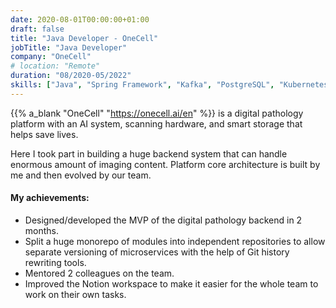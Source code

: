 ```yaml
---
date: 2020-08-01T00:00:00+01:00
draft: false
title: "Java Developer - OneCell"
jobTitle: "Java Developer"
company: "OneCell"
# location: "Remote"
duration: "08/2020-05/2022"
skills: ["Java", "Spring Framework", "Kafka", "PostgreSQL", "Kubernetes", "WebSocket", "Python"]
---
```


{{% a_blank "OneCell" "https://onecell.ai/en" %}} is a digital pathology platform with an AI system, scanning hardware, and smart storage that helps save lives.

Here I took part in building a huge backend system that can handle enormous amount of imaging content.
Platform core architecture is built by me and then evolved by our team.


#### My achievements:
- Designed/developed the MVP of the digital pathology backend in 2 months.
- Split a huge monorepo of modules into independent repositories to allow separate versioning of microservices with the help of Git history rewriting tools.
- Mentored 2 colleagues on the team.
- Improved the Notion workspace to make it easier for the whole team to work on their own tasks.
